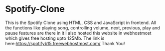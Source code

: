 # Spotify-Clone

This is the Spotify Clone using HTML, CSS and JavaScript in frontend.
All the functions like playing song, controlling volume, next, previous, play and pause features are there in it
I also hosted this website in webhostmost which gives free hosting upto 125Mb.
The link is here:https://spotifyb15.freewebhostmost.com/
Thank You!
